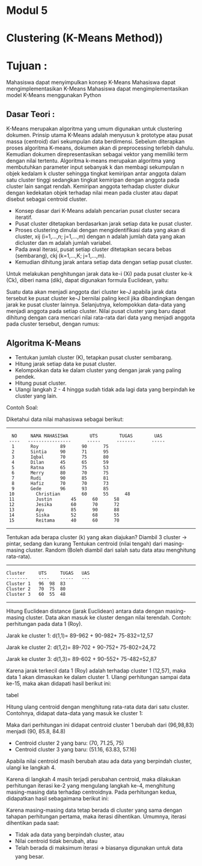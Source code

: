 # Modul 5
# Clustering (K-Means Method))

# Tujuan : 

Mahasiswa dapat menyimpulkan konsep K-Means
Mahasiswa dapat mengimplementasikan K-Means
Mahasiswa dapat mengimplementasikan model K-Means menggunakan Python 

## Dasar Teori :
K-Means merupakan algoritma yang umum digunakan untuk clustering dokumen. Prinsip utama K-Means adalah menyusun k prototype atau pusat massa (centroid) dari sekumpulan data berdimensi. Sebelum diterapkan proses algoritma K-means, dokumen akan di preprocessing terlebih dahulu. Kemudian dokumen direpresentasikan sebagai vektor yang memiliki term dengan nilai tertentu. 
Algoritma k-means merupakan algoritma yang membutuhkan parameter input sebanyak k dan membagi sekumpulan n objek kedalam k cluster sehingga tingkat kemiripan antar anggota dalam satu cluster tinggi sedangkan tingkat kemiripan dengan anggota pada cluster lain sangat rendah. Kemiripan anggota terhadap cluster diukur dengan kedekatan objek terhadap nilai mean pada cluster atau dapat disebut sebagai centroid cluster.
- Konsep dasar dari K-Means adalah pencarian pusat cluster secara iteratif. 
- Pusat cluster ditetapkan berdasarkan jarak setiap data ke pusat cluster. 
- Proses clustering dimulai dengan mengidentifikasi data yang akan di cluster, xij (i=1,...,n; j=1,...,m) dengan n adalah jumlah data yang akan dicluster dan m adalah jumlah variabel. 
- Pada awal iterasi, pusat setiap cluster ditetapkan secara bebas (sembarang), ckj (k=1,...,K; j=1,...,m). 
- Kemudian dihitung jarak antara setiap data dengan setiap pusat cluster. 

Untuk melakukan penghitungan jarak data ke-i (Xi) pada pusat cluster ke-k (Ck), diberi nama (dik), dapat digunakan formula Euclidean, yaitu:

Suatu data akan menjadi anggota dari cluster ke-J apabila jarak data tersebut ke pusat cluster ke-J bernilai paling kecil jika dibandingkan dengan jarak ke pusat cluster lainnya. 
Selanjutnya, kelompokkan data-data yang menjadi anggota pada setiap cluster.
Nilai pusat cluster yang baru dapat dihitung dengan cara mencari nilai rata-rata dari data yang menjadi anggota pada cluster tersebut, dengan rumus:

## Algoritma K-Means 
 
- Tentukan jumlah cluster (K), tetapkan pusat cluster sembarang. 
- Hitung jarak setiap data ke pusat cluster. 
- Kelompokkan data ke dalam cluster yang dengan jarak yang paling pendek. 
- Hitung pusat cluster. 
- Ulangi langkah 2 - 4 hingga sudah tidak ada lagi data yang berpindah ke cluster yang lain.

Contoh Soal:

Diketahui data nilai mahasiswa sebagai berikut:

----------------------------------------------------------------------
      NO     NAMA MAHASISWA        UTS        TUGAS        UAS
     ----   ----------------      -----      -------      -----
      1	     Roy		89	    90		75
      2	     Sintia		90	    71		95
      3	     Iqbal		70	    75		80
      4	     Dilan		45	    65		59
      5	     Ratna		65	    75		53
      6	     Merry		80	    70		75
      7	     Rudi		90	    85		81
      8	     Hafiz		70	    70		73
      9	     Gede		96	    93		85
     10        Christian 		60	    55		48
     11        Justin		45	    60		58
     12        Jesika		60	    70		72
     13        Ayu			85	    90		88
     14        Siska		52	    68		55
     15        Reitama		40	    60		70
----------------------------------------------------------------------

Tentukan ada berapa cluster (k) yang akan diajukan?
Diambil 3 cluster -> pintar, sedang dan kurang
Tentukan centroid (nilai tengah) dari masing-masing cluster. Random (Boleh diambil dari salah satu data atau menghitung rata-rata).

----------------------------------------------------------------------
	Cluster 	UTS 	TUGAS 	UAS
 	--------	----	-----	---
	Cluster 1	96	98	83
	Cluster 2	70	75	80
	Cluster 3	60	55	48
----------------------------------------------------------------------

Hitung Euclidean distance (jarak Euclidean) antara data dengan masing-masing cluster. Data akan masuk ke cluster dengan nilai terendah.
Contoh: perhitungan pada data 1 (Roy).

Jarak ke cluster 1:
d(1,1)= 89-962 + 90-982+ 75-832=12,57

Jarak ke cluster 2:
d(1,2)= 89-702 + 90-752+ 75-802=24,72

Jarak ke cluster 3:
d(1,3)= 89-602 + 90-552+ 75-482=52,87

Karena jarak terkecil data 1 (Roy) adalah terhadap cluster 1 (12,57), maka data 1 akan dimasukan ke dalam cluster 1.
Ulangi perhitungan sampai data ke-15, maka akan didapati hasil berikut ini:

tabel



















Hitung ulang centroid dengan menghitung rata-rata data dari satu cluster.
Contohnya, didapat data-data yang masuk ke cluster 1:

Maka dari perhitungan ini didapat centroid cluster 1 berubah dari (96,98,83) menjadi (90, 85.8, 84.8)

- Centroid cluster 2 yang baru: (70, 71.25, 75)
- Centroid cluster 3 yang baru: (51.16, 63.83, 57.16)

Apabila nilai centroid masih berubah atau ada data yang berpindah cluster, ulangi ke langkah 4.

Karena di langkah 4 masih terjadi perubahan centroid, maka dilakukan perhitungan iterasi ke-2 yang mengulang langkah ke-4, menghitung masing-masing data terhadap centroidnya. Pada perhitungan kedua, didapatkan hasil sebagaimana berikut ini:



Karena masing-masing data tetap berada di cluster yang sama dengan tahapan perhitungan pertama, maka iterasi dihentikan. Umumnya, iterasi dihentikan pada saat:
- Tidak ada data yang berpindah cluster, atau
- Nilai centroid tidak berubah, atau
- Telah berada di maksimum iterasi 🡪 biasanya digunakan untuk data yang besar. 
